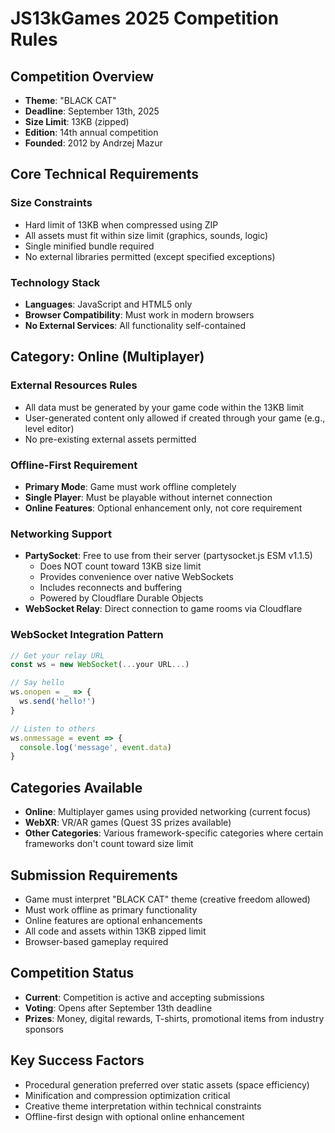 # JS13kGames 2025 Competition Rules

## Competition Overview
- **Theme**: "BLACK CAT"
- **Deadline**: September 13th, 2025
- **Size Limit**: 13KB (zipped)
- **Edition**: 14th annual competition
- **Founded**: 2012 by Andrzej Mazur

## Core Technical Requirements

### Size Constraints
- Hard limit of 13KB when compressed using ZIP
- All assets must fit within size limit (graphics, sounds, logic)
- Single minified bundle required
- No external libraries permitted (except specified exceptions)

### Technology Stack
- **Languages**: JavaScript and HTML5 only
- **Browser Compatibility**: Must work in modern browsers
- **No External Services**: All functionality self-contained

## Category: Online (Multiplayer)

### External Resources Rules
- All data must be generated by your game code within the 13KB limit
- User-generated content only allowed if created through your game (e.g., level editor)
- No pre-existing external assets permitted

### Offline-First Requirement
- **Primary Mode**: Game must work offline completely
- **Single Player**: Must be playable without internet connection  
- **Online Features**: Optional enhancement only, not core requirement

### Networking Support
- **PartySocket**: Free to use from their server (partysocket.js ESM v1.1.5)
  - Does NOT count toward 13KB size limit
  - Provides convenience over native WebSockets
  - Includes reconnects and buffering
  - Powered by Cloudflare Durable Objects
- **WebSocket Relay**: Direct connection to game rooms via Cloudflare

### WebSocket Integration Pattern
```javascript
// Get your relay URL
const ws = new WebSocket(...your URL...)

// Say hello
ws.onopen = _ => {
  ws.send('hello!')
}

// Listen to others  
ws.onmessage = event => {
  console.log('message', event.data)
}
```

## Categories Available
- **Online**: Multiplayer games using provided networking (current focus)
- **WebXR**: VR/AR games (Quest 3S prizes available)
- **Other Categories**: Various framework-specific categories where certain frameworks don't count toward size limit

## Submission Requirements
- Game must interpret "BLACK CAT" theme (creative freedom allowed)
- Must work offline as primary functionality
- Online features are optional enhancements
- All code and assets within 13KB zipped limit
- Browser-based gameplay required

## Competition Status
- **Current**: Competition is active and accepting submissions
- **Voting**: Opens after September 13th deadline
- **Prizes**: Money, digital rewards, T-shirts, promotional items from industry sponsors

## Key Success Factors
- Procedural generation preferred over static assets (space efficiency)
- Minification and compression optimization critical
- Creative theme interpretation within technical constraints
- Offline-first design with optional online enhancement